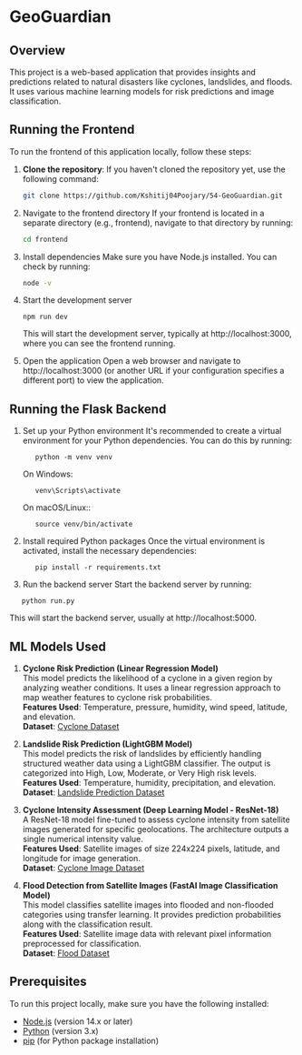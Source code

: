 # GeoGuardian

## Overview

This project is a web-based application that provides insights and predictions related to natural disasters like cyclones, landslides, and floods. It uses various machine learning models for risk predictions and image classification.

## Running the Frontend

To run the frontend of this application locally, follow these steps:

1. **Clone the repository**:
   If you haven't cloned the repository yet, use the following command:

   ```bash
   git clone https://github.com/Kshitij04Poojary/54-GeoGuardian.git

2. Navigate to the frontend directory
If your frontend is located in a separate directory (e.g., frontend), navigate to that directory by running:
   ```bash
   cd frontend
   ```
3. Install dependencies
Make sure you have Node.js installed. You can check by running:
   ```bash
   node -v
   ```
4. Start the development server
   ```
   npm run dev
   ```
   This will start the development server, typically at http://localhost:3000, where you can see the frontend running.

5. Open the application
   Open a web browser and navigate to http://localhost:3000 (or another URL if your configuration specifies a different port) to view the application.

## Running the Flask Backend
1. Set up your Python environment
   It's recommended to create a virtual environment for your Python dependencies. You can do this by running:
   ```
      python -m venv venv
   ```
   On Windows:
   ```
      venv\Scripts\activate
   ```
   On macOS/Linux::
   ```
      source venv/bin/activate
   ```

2. Install required Python packages
   Once the virtual environment is activated, install the necessary dependencies:
   ```
      pip install -r requirements.txt
   ```

3.  Run the backend server
   Start the backend server by running:
   ```
      python run.py
   ```
This will start the backend server, usually at http://localhost:5000.


## ML Models Used

1. **Cyclone Risk Prediction (Linear Regression Model)**  
   This model predicts the likelihood of a cyclone in a given region by analyzing weather conditions. It uses a linear regression approach to map weather features to cyclone risk probabilities.  
   **Features Used**: Temperature, pressure, humidity, wind speed, latitude, and elevation.  
   **Dataset**:  [Cyclone Dataset](https://www.kaggle.com/datasets/rajumavinmar/cyclone-dataset)

2. **Landslide Risk Prediction (LightGBM Model)**  
   This model predicts the risk of landslides by efficiently handling structured weather data using a LightGBM classifier. The output is categorized into High, Low, Moderate, or Very High risk levels.  
   **Features Used**: Temperature, humidity, precipitation, and elevation.  
   **Dataset**:  [Landslide Prediction Dataset](https://www.kaggle.com/datasets/sreeragunandha/landslide-prediction-dataset)

3. **Cyclone Intensity Assessment (Deep Learning Model - ResNet-18)**  
   A ResNet-18 model fine-tuned to assess cyclone intensity from satellite images generated for specific geolocations. The architecture outputs a single numerical intensity value.  
   **Features Used**: Satellite images of size 224x224 pixels, latitude, and longitude for image generation.  
   **Dataset**:  [Cyclone Image Dataset](https://www.kaggle.com/datasets/sshubam/insat3d-infrared-raw-cyclone-images-20132021)

4. **Flood Detection from Satellite Images (FastAI Image Classification Model)**  
   This model classifies satellite images into flooded and non-flooded categories using transfer learning. It provides prediction probabilities along with the classification result.  
   **Features Used**: Satellite image data with relevant pixel information preprocessed for classification.  
   **Dataset**:   [Flood Dataset](https://www.kaggle.com/datasets/rahultp97/louisiana-flood-2016)

## Prerequisites

To run this project locally, make sure you have the following installed:

- [Node.js](https://nodejs.org/) (version 14.x or later)
- [Python](https://www.python.org/) (version 3.x)
- [pip](https://pip.pypa.io/en/stable/) (for Python package installation)


